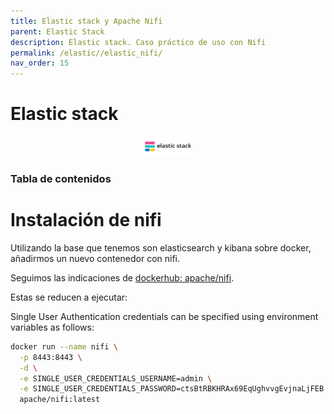 ```yaml
---
title: Elastic stack y Apache Nifi
parent: Elastic Stack
description: Elastic stack. Caso práctico de uso con Nifi
permalink: /elastic//elastic_nifi/
nav_order: 15
---
```


<h1>Elastic stack</h1>

<div align="center">
    <img src="docs/img/ELK/ElasticStackLOGO.png" alt="Logo Elastic" width="15%" />
</div>

<h3>Tabla de contenidos</h3>



# Instalación de nifi

Utilizando la base que tenemos son elasticsearch y kibana sobre docker, añadirmos un nuevo contenedor con nifi.

Seguimos las indicaciones de [dockerhub: apache/nifi](https://hub.docker.com/r/apache/nifi).

Estas se reducen a ejecutar:

Single User Authentication credentials can be specified using environment variables as follows:

```bash
docker run --name nifi \
  -p 8443:8443 \
  -d \
  -e SINGLE_USER_CREDENTIALS_USERNAME=admin \
  -e SINGLE_USER_CREDENTIALS_PASSWORD=ctsBtRBKHRAx69EqUghvvgEvjnaLjFEB \
  apache/nifi:latest
```